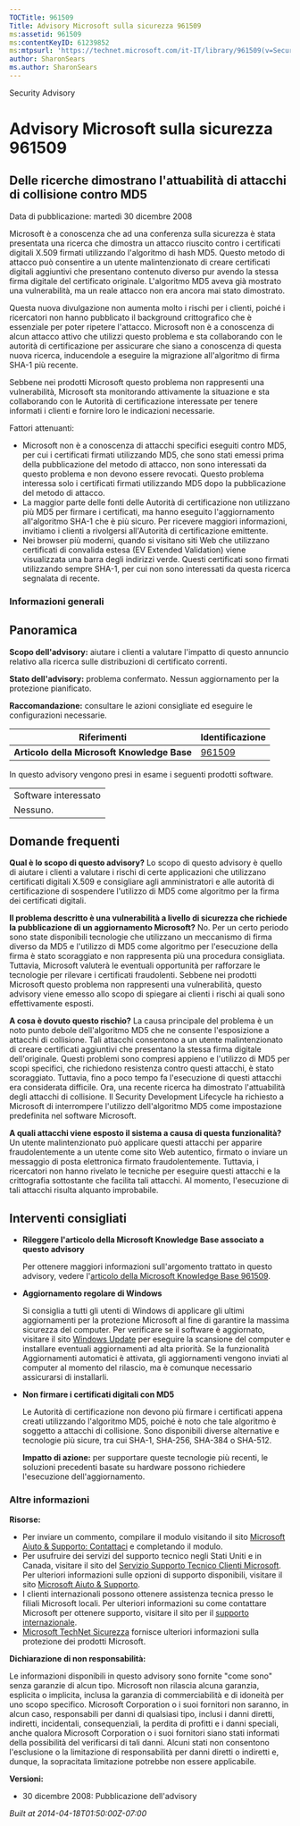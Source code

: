 ```yaml
---
TOCTitle: 961509
Title: Advisory Microsoft sulla sicurezza 961509
ms:assetid: 961509
ms:contentKeyID: 61239852
ms:mtpsurl: 'https://technet.microsoft.com/it-IT/library/961509(v=Security.10)'
author: SharonSears
ms.author: SharonSears
---
```


Security Advisory

Advisory Microsoft sulla sicurezza 961509
=========================================

Delle ricerche dimostrano l'attuabilità di attacchi di collisione contro MD5
----------------------------------------------------------------------------

Data di pubblicazione: martedì 30 dicembre 2008

Microsoft è a conoscenza che ad una conferenza sulla sicurezza è stata presentata una ricerca che dimostra un attacco riuscito contro i certificati digitali X.509 firmati utilizzando l'algoritmo di hash MD5. Questo metodo di attacco può consentire a un utente malintenzionato di creare certificati digitali aggiuntivi che presentano contenuto diverso pur avendo la stessa firma digitale del certificato originale. L'algoritmo MD5 aveva già mostrato una vulnerabilità, ma un reale attacco non era ancora mai stato dimostrato.

Questa nuova divulgazione non aumenta molto i rischi per i clienti, poiché i ricercatori non hanno pubblicato il background crittografico che è essenziale per poter ripetere l'attacco. Microsoft non è a conoscenza di alcun attacco attivo che utilizzi questo problema e sta collaborando con le autorità di certificazione per assicurare che siano a conoscenza di questa nuova ricerca, inducendole a eseguire la migrazione all'algoritmo di firma SHA-1 più recente.

Sebbene nei prodotti Microsoft questo problema non rappresenti una vulnerabilità, Microsoft sta monitorando attivamente la situazione e sta collaborando con le Autorità di certificazione interessate per tenere informati i clienti e fornire loro le indicazioni necessarie.

Fattori attenuanti:

-   Microsoft non è a conoscenza di attacchi specifici eseguiti contro MD5, per cui i certificati firmati utilizzando MD5, che sono stati emessi prima della pubblicazione del metodo di attacco, non sono interessati da questo problema e non devono essere revocati. Questo problema interessa solo i certificati firmati utilizzando MD5 dopo la pubblicazione del metodo di attacco.
-   La maggior parte delle fonti delle Autorità di certificazione non utilizzano più MD5 per firmare i certificati, ma hanno eseguito l'aggiornamento all'algoritmo SHA-1 che è più sicuro. Per ricevere maggiori informazioni, invitiamo i clienti a rivolgersi all'Autorità di certificazione emittente.
-   Nei browser più moderni, quando si visitano siti Web che utilizzano certificati di convalida estesa (EV Extended Validation) viene visualizzata una barra degli indirizzi verde. Questi certificati sono firmati utilizzando sempre SHA-1, per cui non sono interessati da questa ricerca segnalata di recente.

### Informazioni generali

Panoramica
----------

<span></span>
**Scopo dell'advisory:** aiutare i clienti a valutare l'impatto di questo annuncio relativo alla ricerca sulle distribuzioni di certificato correnti.

**Stato dell'advisory:** problema confermato. Nessun aggiornamento per la protezione pianificato.

**Raccomandazione:** consultare le azioni consigliate ed eseguire le configurazioni necessarie.

| Riferimenti                                 | Identificazione                                  |
|---------------------------------------------|--------------------------------------------------|
| **Articolo della Microsoft Knowledge Base** | [961509](http://support.microsoft.com/kb/961509) |

In questo advisory vengono presi in esame i seguenti prodotti software.

|                      |
|----------------------|
| Software interessato |
| Nessuno.             |

Domande frequenti
-----------------

<span></span>
**Qual è lo scopo di questo advisory?**
Lo scopo di questo advisory è quello di aiutare i clienti a valutare i rischi di certe applicazioni che utilizzano certificati digitali X.509 e consigliare agli amministratori e alle autorità di certificazione di sospendere l'utilizzo di MD5 come algoritmo per la firma dei certificati digitali.

**Il problema descritto è una vulnerabilità a livello di sicurezza che richiede la pubblicazione di un aggiornamento Microsoft?**
No. Per un certo periodo sono state disponibili tecnologie che utilizzano un meccanismo di firma diverso da MD5 e l'utilizzo di MD5 come algoritmo per l'esecuzione della firma è stato scoraggiato e non rappresenta più una procedura consigliata. Tuttavia, Microsoft valuterà le eventuali opportunità per rafforzare le tecnologie per rilevare i certificati fraudolenti. Sebbene nei prodotti Microsoft questo problema non rappresenti una vulnerabilità, questo advisory viene emesso allo scopo di spiegare ai clienti i rischi ai quali sono effettivamente esposti.

**A cosa è dovuto questo rischio?**
La causa principale del problema è un noto punto debole dell'algoritmo MD5 che ne consente l'esposizione a attacchi di collisione. Tali attacchi consentono a un utente malintenzionato di creare certificati aggiuntivi che presentano la stessa firma digitale dell'originale. Questi problemi sono compresi appieno e l'utilizzo di MD5 per scopi specifici, che richiedono resistenza contro questi attacchi, è stato scoraggiato. Tuttavia, fino a poco tempo fa l'esecuzione di questi attacchi era considerata difficile. Ora, una recente ricerca ha dimostrato l'attuabilità degli attacchi di collisione. Il Security Development Lifecycle ha richiesto a Microsoft di interrompere l'utilizzo dell'algoritmo MD5 come impostazione predefinita nel software Microsoft.

**A quali attacchi viene esposto il sistema a causa di questa funzionalità?**
Un utente malintenzionato può applicare questi attacchi per apparire fraudolentemente a un utente come sito Web autentico, firmato o inviare un messaggio di posta elettronica firmato fraudolentemente. Tuttavia, i ricercatori non hanno rivelato le tecniche per eseguire questi attacchi e la crittografia sottostante che facilita tali attacchi. Al momento, l'esecuzione di tali attacchi risulta alquanto improbabile.

Interventi consigliati
----------------------

<span></span>
-   **Rileggere l'articolo della Microsoft Knowledge Base associato a questo advisory**

    Per ottenere maggiori informazioni sull'argomento trattato in questo advisory, vedere l'[articolo della Microsoft Knowledge Base 961509](http://support.microsoft.com/kb/961509).

-   **Aggiornamento regolare di Windows**

    Si consiglia a tutti gli utenti di Windows di applicare gli ultimi aggiornamenti per la protezione Microsoft al fine di garantire la massima sicurezza del computer. Per verificare se il software è aggiornato, visitare il sito [Windows Update](http://windowsupdate.microsoft.com/) per eseguire la scansione del computer e installare eventuali aggiornamenti ad alta priorità. Se la funzionalità Aggiornamenti automatici è attivata, gli aggiornamenti vengono inviati al computer al momento del rilascio, ma è comunque necessario assicurarsi di installarli.

-   **Non firmare i certificati digitali con MD5**

    Le Autorità di certificazione non devono più firmare i certificati appena creati utilizzando l'algoritmo MD5, poiché è noto che tale algoritmo è soggetto a attacchi di collisione. Sono disponibili diverse alternative e tecnologie più sicure, tra cui SHA-1, SHA-256, SHA-384 o SHA-512.

    **Impatto di azione:** per supportare queste tecnologie più recenti, le soluzioni precedenti basate su hardware possono richiedere l'esecuzione dell'aggiornamento.

### Altre informazioni

**Risorse:**

-   Per inviare un commento, compilare il modulo visitando il sito [Microsoft Aiuto & Supporto: Contattaci](https://support.microsoft.com/common/survey.aspx?scid=sw;en;1257&amp;showpage=1&amp;ws=technet&amp;sd=tech) e completando il modulo.
-   Per usufruire dei servizi del supporto tecnico negli Stati Uniti e in Canada, visitare il sito del [Servizio Supporto Tecnico Clienti Microsoft](http://support.microsoft.com/). Per ulteriori informazioni sulle opzioni di supporto disponibili, visitare il sito [Microsoft Aiuto & Supporto](http://support.microsoft.com/).
-   I clienti internazionali possono ottenere assistenza tecnica presso le filiali Microsoft locali. Per ulteriori informazioni su come contattare Microsoft per ottenere supporto, visitare il sito per il [supporto internazionale](http://support.microsoft.com/).
-   [Microsoft TechNet Sicurezza](http://technet.microsoft.com/it-it/security/default.aspx) fornisce ulteriori informazioni sulla protezione dei prodotti Microsoft.

**Dichiarazione di non responsabilità:**

Le informazioni disponibili in questo advisory sono fornite "come sono" senza garanzie di alcun tipo. Microsoft non rilascia alcuna garanzia, esplicita o implicita, inclusa la garanzia di commerciabilità e di idoneità per uno scopo specifico. Microsoft Corporation o i suoi fornitori non saranno, in alcun caso, responsabili per danni di qualsiasi tipo, inclusi i danni diretti, indiretti, incidentali, consequenziali, la perdita di profitti e i danni speciali, anche qualora Microsoft Corporation o i suoi fornitori siano stati informati della possibilità del verificarsi di tali danni. Alcuni stati non consentono l'esclusione o la limitazione di responsabilità per danni diretti o indiretti e, dunque, la sopracitata limitazione potrebbe non essere applicabile.

**Versioni:**

-   30 dicembre 2008: Pubblicazione dell'advisory

*Built at 2014-04-18T01:50:00Z-07:00*
